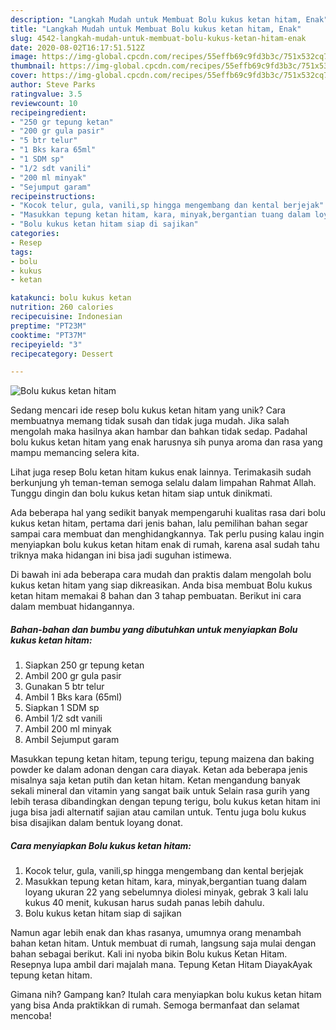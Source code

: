```yaml
---
description: "Langkah Mudah untuk Membuat Bolu kukus ketan hitam, Enak"
title: "Langkah Mudah untuk Membuat Bolu kukus ketan hitam, Enak"
slug: 4542-langkah-mudah-untuk-membuat-bolu-kukus-ketan-hitam-enak
date: 2020-08-02T16:17:51.512Z
image: https://img-global.cpcdn.com/recipes/55effb69c9fd3b3c/751x532cq70/bolu-kukus-ketan-hitam-foto-resep-utama.jpg
thumbnail: https://img-global.cpcdn.com/recipes/55effb69c9fd3b3c/751x532cq70/bolu-kukus-ketan-hitam-foto-resep-utama.jpg
cover: https://img-global.cpcdn.com/recipes/55effb69c9fd3b3c/751x532cq70/bolu-kukus-ketan-hitam-foto-resep-utama.jpg
author: Steve Parks
ratingvalue: 3.5
reviewcount: 10
recipeingredient:
- "250 gr tepung ketan"
- "200 gr gula pasir"
- "5 btr telur"
- "1 Bks kara 65ml"
- "1 SDM sp"
- "1/2 sdt vanili"
- "200 ml minyak"
- "Sejumput garam"
recipeinstructions:
- "Kocok telur, gula, vanili,sp hingga mengembang dan kental berjejak"
- "Masukkan tepung ketan hitam, kara, minyak,bergantian tuang dalam loyang ukuran 22 yang sebelumnya diolesi minyak, gebrak 3 kali lalu kukus 40 menit, kukusan harus sudah panas lebih dahulu."
- "Bolu kukus ketan hitam siap di sajikan"
categories:
- Resep
tags:
- bolu
- kukus
- ketan

katakunci: bolu kukus ketan 
nutrition: 260 calories
recipecuisine: Indonesian
preptime: "PT23M"
cooktime: "PT37M"
recipeyield: "3"
recipecategory: Dessert

---
```



![Bolu kukus ketan hitam](https://img-global.cpcdn.com/recipes/55effb69c9fd3b3c/751x532cq70/bolu-kukus-ketan-hitam-foto-resep-utama.jpg)

Sedang mencari ide resep bolu kukus ketan hitam yang unik? Cara membuatnya memang tidak susah dan tidak juga mudah. Jika salah mengolah maka hasilnya akan hambar dan bahkan tidak sedap. Padahal bolu kukus ketan hitam yang enak harusnya sih punya aroma dan rasa yang mampu memancing selera kita.

Lihat juga resep Bolu ketan hitam kukus enak lainnya. Terimakasih sudah berkunjung yh teman-teman semoga selalu dalam limpahan Rahmat Allah. Tunggu dingin dan bolu kukus ketan hitam siap untuk dinikmati.

Ada beberapa hal yang sedikit banyak mempengaruhi kualitas rasa dari bolu kukus ketan hitam, pertama dari jenis bahan, lalu pemilihan bahan segar sampai cara membuat dan menghidangkannya. Tak perlu pusing kalau ingin menyiapkan bolu kukus ketan hitam enak di rumah, karena asal sudah tahu triknya maka hidangan ini bisa jadi suguhan istimewa.


Di bawah ini ada beberapa cara mudah dan praktis dalam mengolah bolu kukus ketan hitam yang siap dikreasikan. Anda bisa membuat Bolu kukus ketan hitam memakai 8 bahan dan 3 tahap pembuatan. Berikut ini cara dalam membuat hidangannya.

<!--inarticleads1-->

##### Bahan-bahan dan bumbu yang dibutuhkan untuk menyiapkan Bolu kukus ketan hitam:

1. Siapkan 250 gr tepung ketan
1. Ambil 200 gr gula pasir
1. Gunakan 5 btr telur
1. Ambil 1 Bks kara (65ml)
1. Siapkan 1 SDM sp
1. Ambil 1/2 sdt vanili
1. Ambil 200 ml minyak
1. Ambil Sejumput garam


Masukkan tepung ketan hitam, tepung terigu, tepung maizena dan baking powder ke dalam adonan dengan cara diayak. Ketan ada beberapa jenis misalnya saja ketan putih dan ketan hitam. Ketan mengandung banyak sekali mineral dan vitamin yang sangat baik untuk Selain rasa gurih yang lebih terasa dibandingkan dengan tepung terigu, bolu kukus ketan hitam ini juga bisa jadi alternatif sajian atau camilan untuk. Tentu juga bolu kukus bisa disajikan dalam bentuk loyang donat. 

<!--inarticleads2-->

##### Cara menyiapkan Bolu kukus ketan hitam:

1. Kocok telur, gula, vanili,sp hingga mengembang dan kental berjejak
1. Masukkan tepung ketan hitam, kara, minyak,bergantian tuang dalam loyang ukuran 22 yang sebelumnya diolesi minyak, gebrak 3 kali lalu kukus 40 menit, kukusan harus sudah panas lebih dahulu.
1. Bolu kukus ketan hitam siap di sajikan


Namun agar lebih enak dan khas rasanya, umumnya orang menambah bahan ketan hitam. Untuk membuat di rumah, langsung saja mulai dengan bahan sebagai berikut. Kali ini nyoba bikin Bolu kukus Ketan Hitam. Resepnya lupa ambil dari majalah mana. Tepung Ketan Hitam DiayakAyak tepung ketan hitam. 

Gimana nih? Gampang kan? Itulah cara menyiapkan bolu kukus ketan hitam yang bisa Anda praktikkan di rumah. Semoga bermanfaat dan selamat mencoba!
